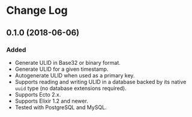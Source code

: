 # Change Log

## 0.1.0 (2018-06-06)
### Added
* Generate ULID in Base32 or binary format.
* Generate ULID for a given timestamp.
* Autogenerate ULID when used as a primary key.
* Supports reading and writing ULID in a database backed by its native `uuid` type (no database
  extensions required).
* Supports Ecto 2.x.
* Supports Elixir 1.2 and newer.
* Tested with PostgreSQL and MySQL.
